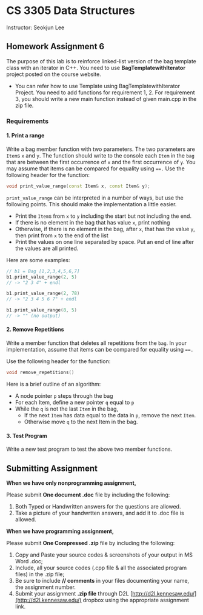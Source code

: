 # CS 3305 Data Structures

Instructor: Seokjun Lee

## Homework Assignment 6

The purpose of this lab is to reinforce linked-list version of the bag template class with an iterator in C++. You need to use **BagTemplatewithIterator** project posted on the course website.

* You can refer how to use Template using BagTemplatewithIterator Project. You need to add functions for requirement 1, 2. For requirement 3, you should write a new main function instead of given main.cpp in the zip file.

### Requirements

#### 1. Print a range

Write a bag member function with two parameters. The two parameters are `Item`s `x` and `y`. The function should write to the console each `Item` in the `bag` that are between the first occurrence of `x` and the first occurrence of `y`. You may assume that items can be compared for equality using `==.`
Use the following header for the function:

```cpp
void print_value_range(const Item& x, const Item& y);
```

`print_value_range` can be interpreted in a number of ways, but use the following points. This should make the implementation a little easier.

* Print the `Item`s from `x` to `y` including the start but not including the end.
* If there is no element in the bag that has value `x`, print nothing
* Otherwise, if there is no element in the bag, after `x`, that has the value `y`, then print from `x` to the end of the list
* Print the values on one line separated by space. Put an end of line after the values are all printed.

Here are some examples:

```cpp
// b1 = Bag [1,2,3,4,5,6,7]
b1.print_value_range(2, 5)
// -> "2 3 4" + endl

b1.print_value_range(2, 78)
// -> "2 3 4 5 6 7" + endl

b1.print_value_range(8, 5)
// -> "" (no output)
```

#### 2. Remove Repetitions

Write a member function that deletes all repetitions from the `bag`. In your implementation, assume that items can be compared for equality using `==.`

Use the following header for the function:

```cpp
void remove_repetitions()
```

Here is a brief outline of an algorithm:

* A node pointer `p` steps through the bag
* For each Item, define a new pointer `q` equal to `p`
* While the `q` is not the last `Item` in the bag,
  * If the next `Item` has data equal to the data in `p`, remove the next `Item`.
  * Otherwise move `q` to the next Item in the bag.

#### 3. Test Program

Write a new test program to test the above two member functions.

## Submitting Assignment

**When we have only nonprogramming assignment,**

Please submit **One document .doc** file by including the following:

1. Both Typed or Handwritten answers for the questions are allowed.
2. Take a picture of your handwrtten answers, and add it to .doc file is allowed.

**When we have programming assignment,**

Please submit **One Compressed .zip** file by including the following:

1. Copy and Paste your source codes & screenshots of your output in MS Word .doc;
2. Include, all your source codes (.cpp file & all the associated program files) in the .zip file;
3. Be sure to include **// comments** in your files documenting your name, the assignment number.
4. Submit your assignment **.zip file** through D2L [http://d2l.kennesaw.edu/](http://d2l.kennesaw.edu/) dropbox using the appropriate assignment link.
